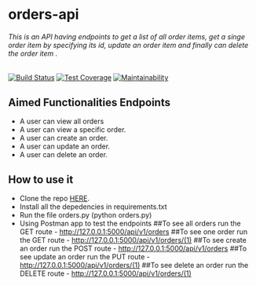 # orders-api

 ###### This is an API having endpoints to get a list of all order items, get a singe order item by specifying its id, update an order item and finally can delete the order item .


[![Build Status](https://travis-ci.com/TeamoreA/food-app-api.svg?branch=develop)](https://travis-ci.com/TeamoreA/food-app-api)
[![Test Coverage](https://api.codeclimate.com/v1/badges/a99a88d28ad37a79dbf6/test_coverage)](https://codeclimate.com/github/codeclimate/codeclimate/test_coverage)
[![Maintainability](https://api.codeclimate.com/v1/badges/a99a88d28ad37a79dbf6/maintainability)](https://codeclimate.com/github/codeclimate/codeclimate/maintainability)

## Aimed Functionalities Endpoints 
- A user can view all orders
- A user can view a specific order.
- A user can create an order.
- A user can update an order.
- A user can delete an order.

## How to use it

- Clone the repo [HERE](https://github.com/TeamoreA/orders-api).
- Install all the depedencies in requirements.txt
- Run the file orders.py (python orders.py)
- Using Postman app to test the endpoints
    ##To see all orders run the GET route - http://127.0.0.1:5000/api/v1/orders
    ##To see one order run the GET route - http://127.0.0.1:5000/api/v1/orders/(1)
    ##To see create an order run the POST route - http://127.0.0.1:5000/api/v1/orders
    ##To see update an order run the PUT route - http://127.0.0.1:5000/api/v1/orders/(1)
    ##To see delete an order run the DELETE route - http://127.0.0.1:5000/api/v1/orders/(1)

